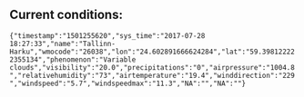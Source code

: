 ## Current conditions: 
 ``` {"timestamp":"1501255620","sys_time":"2017-07-28 18:27:33","name":"Tallinn-Harku","wmocode":"26038","lon":"24.602891666624284","lat":"59.398122222355134","phenomenon":"Variable clouds","visibility":"20.0","precipitations":"0","airpressure":"1004.8","relativehumidity":"73","airtemperature":"19.4","winddirection":"229","windspeed":"5.7","windspeedmax":"11.3","NA":"","NA":""} ```
